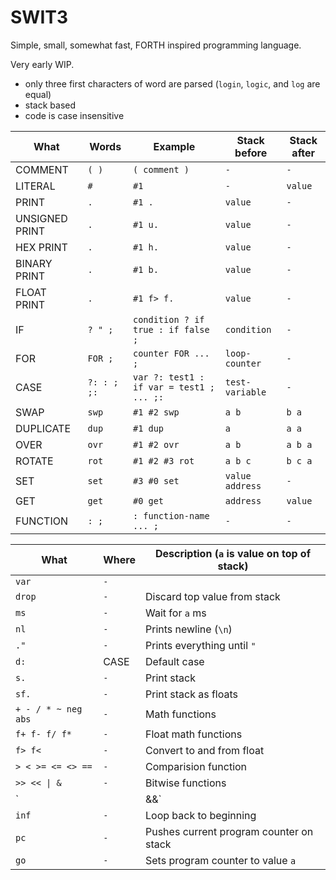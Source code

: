 # SWIT3

Simple, small, somewhat fast, FORTH inspired programming language.

Very early WIP.

- only three first characters of word are parsed (`login`, `logic`, and `log` are equal)
- stack based
- code is case insensitive

| What | Words | Example | Stack before | Stack after |
| ---- | ----- | ------- | ------------ | ----------- |
| COMMENT | `( )` | `( comment )` | `-` | `-` |
| LITERAL | `#` | `#1` | `-` | `value` |
| PRINT | `.` | `#1 .` | `value` | `-` |
| UNSIGNED PRINT | `.` | `#1 u.` | `value` | `-` |
| HEX PRINT | `.` | `#1 h.` | `value` | `-` |
| BINARY PRINT | `.` | `#1 b.` | `value` | `-` |
| FLOAT PRINT | `.` | `#1 f> f.` | `value` | `-` |
| IF | `? " ;` | `condition ? if true : if false ;` | `condition` | `-` |
| FOR | `FOR ;` | `counter FOR ... ;` | `loop-counter` | `-` |
| CASE | `?: : ; ;:` | ```var ?: test1 : if var = test1 ; ... ;:``` | `test-variable` | `-` |
| SWAP | `swp` | `#1 #2 swp` | `a b` | `b a` |
| DUPLICATE | `dup` | `#1 dup` | `a` | `a a` |
| OVER | `ovr` | `#1 #2 ovr` | `a b` | `a b a` |
| ROTATE | `rot` | `#1 #2 #3 rot` | `a b c` | `b c a` |
| SET | `set` | `#3 #0 set` | `value address` | `-` |
| GET | `get` | `#0 get` | `address` | `value` |
| FUNCTION | `: ;` | `: function-name ... ;` | `-` | `-` |

| What | Where | Description (`a` is value on top of stack)|
| - | - | - |
| `var` | `-` | |
| `drop` | `-` | Discard top value from stack |
| `ms` | `-` | Wait for `a` ms |
| `nl` | `-` | Prints newline (`\n`) |
| `."` | `-` | Prints everything until `"` |
| `d:` | CASE | Default case |
| `s.` | `-` | Print stack |
| `sf.` | `-` | Print stack as floats |
| `+ - / * ~ neg abs` | `-` | Math functions |
| `f+ f- f/ f*` | `-` | Float math functions |
| `f> f<` | `-` | Convert to and from float |
| `> < >= <= <> ==` | `-` | Comparision function |
| `>> << \| &` | `-` | Bitwise functions |
| `|| &&` | `-` | Logic comparisions |
| `inf` | `-` | Loop back to beginning |
| `pc` | `-` | Pushes current program counter on stack |
| `go` | `-` | Sets program counter to value `a` |